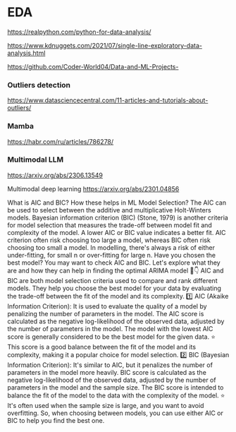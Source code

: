 # EDA

https://realpython.com/python-for-data-analysis/

https://www.kdnuggets.com/2021/07/single-line-exploratory-data-analysis.html



https://github.com/Coder-World04/Data-and-ML-Projects-

### Outliers detection
https://www.datasciencecentral.com/11-articles-and-tutorials-about-outliers/

### Mamba
https://habr.com/ru/articles/786278/

### Multimodal LLM
https://arxiv.org/abs/2306.13549

Multimodal deep learning
https://arxiv.org/abs/2301.04856 

What is AIC and BIC? How these helps in ML Model Selection? 
The AIC can be used to select between the additive and multiplicative Holt-Winters models. Bayesian information criterion (BIC) (Stone, 1979) is another criteria for model selection that measures the trade-off between model fit and complexity of the model. A lower AIC or BIC value indicates a better fit.
AIC criterion often risk choosing too large a model, whereas BIC often risk choosing too small a model. In modelling, there's always a risk of either under-fitting, for small n or over-fitting for large n.
Have you chosen the best model?
You may want to check AIC and BIC.
Let's explore what they are and how they can help in finding the optimal ARIMA model 🧵👇
AIC and BIC are both model selection criteria used to compare and rank different models.
They help you choose the best model for your data by evaluating the trade-off between the fit of the model and its complexity.
1️⃣ AIC (Akaike Information Criterion):
It is used to evaluate the quality of a model by penalizing the number of parameters in the model.
The AIC score is calculated as the negative log-likelihood of the observed data, adjusted by the number of parameters in the model.
The model with the lowest AIC score is generally considered to be the best model for the given data.
⭐ This score is a good balance between the fit of the model and its complexity, making it a popular choice for model selection.
2️⃣ BIC (Bayesian Information Criterion):
It's similar to AIC, but it penalizes the number of parameters in the model more heavily.
BIC score is calculated as the negative log-likelihood of the observed data, adjusted by the number of parameters in the model and the sample size.
The BIC score is intended to balance the fit of the model to the data with the complexity of the model.
⭐ It's often used when the sample size is large, and you want to avoid overfitting.
So, when choosing between models, you can use either AIC or BIC to help you find the best one.
